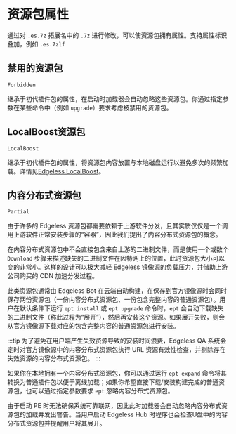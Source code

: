 # 资源包属性
通过对 `.es.7z` 拓展名中的 `.7z` 进行修改，可以使资源包拥有属性。支持属性标识叠加，例如 `.es.7zlf`

## 禁用的资源包 <Badge text=".es.7zf" />
`Forbidden`

继承于初代插件包的属性，在启动时加载器会自动忽略这些资源包。你通过指定参数在某些命令中（例如 `upgrade`）要求考虑被禁用的资源包。

## LocalBoost资源包 <Badge text=".es.7zl" />
`LocalBoost`

继承于初代插件包的属性，将资源包内容放置与本地磁盘运行以避免多次的频繁加载。详情见[Edgeless LocalBoost](../../playground/localboost.md)。

## 内容分布式资源包 <Badge text=".es.7zp" />
`Partial`

由于许多的 Edgeless 资源包都需要依赖于上游软件分发，且其实质仅仅是一个调用上游软件正常安装步骤的“容器”，因此我们提出了内容分布式资源包的概念。

在内容分布式资源包中不会直接包含来自上游的二进制文件，而是使用一个或数个 `Download` 步骤来描述缺失的二进制文件在因特网上的位置，此时资源包大小可以变的非常小。这样的设计可以极大减轻 Edgeless 镜像源的负载压力，并借助上游公司购买的 CDN 加速分发过程。

此类资源包通常由 Edgeless Bot 在云端自动构建，在保存到官方镜像源时会同时保存两份资源包（一份内容分布式资源包、一份包含完整内容的普通资源包）。用户在默认条件下运行 `ept install` 或 `ept upgrade` 命令时，`ept` 会自动下载缺失的二进制文件（称此过程为“展开”），然后再安装这个资源。如果展开失败，则会从官方镜像源下载对应的包含完整内容的普通资源包进行安装。

:::tip
为了避免在用户端产生失效资源导致的安装时间浪费，Edgeless QA 系统会定时对官方镜像源中的内容分布式资源包执行 URL 资源有效性检查，并剔除存在失效资源的内容分布式资源包。
:::

如果你在本地拥有一个内容分布式资源包，你可以通过运行 `ept expand` 命令将其转换为普通插件包以便于离线加载；如果你希望直接下载/安装构建完成的普通资源包，也可以通过指定参数要求 `ept` 忽略内容分布式资源包。

由于启动 PE 时无法确保系统可靠联网，因此此时加载器会自动忽略内容分布式资源包的加载并发出警告。当用户启动 Edgeless Hub 时程序也会检查U盘中的内容分布式资源包并提醒用户将其展开。